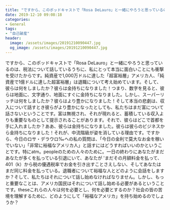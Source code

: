 ```yaml
---
title: "ですから、このポッドキャストで「Rosa DeLauro」と一緒にやろうと思っているのは、税法について話しているうちに、私にとって本当に面白いことにも衝撃を受けたからです。"
date: 2019-12-10 09:08:18
categories:
- General
tags:
- "自己破産"
header:
  image: /assets/images/20191210090447.jpg
  og_image: /assets/images/20191210090447.jpg
---
```


ですから、このポッドキャストで「Rosa DeLauro」と一緒にやろうと思っているのは、税法について話しているうちに、私にとって本当に面白いことにも衝撃を受けたからです。純資産で1,000万ドルに達した「超富裕層」アメリカ人、「純資産で1億ドルに達した超富裕層」は退職について考え始めています。そして、彼らは何をしましたか？彼らは金持ちになりました！つまり、数字を見ると、彼らは地面に、文字通り、地面にすぐに金持ちになりました。しかし、スーパーリッチは何をしましたか？彼らはより豊かになりました！そして本当の悲劇は、収入について話すとき彼らがより豊かになったとしても、私たちはまだ富について話さないということです。富は無視され、それが現れると、蓄積している収入よりも重要なものとして提示されることがあります。それで、彼らはどこで首都を手に入れましたか？ああ、彼らは金持ちになりました。彼らは彼らのビジネスから金持ちになりました！それが、中流階級が姿を消している理由です。ですから、今日のロサ・デラウロ‰への私の質問は、「今日の金利で莫大なお金を稼いでいない」「非常に裕福なアメリカ人」と話すにはどうすればいいのかということです。特に‭a‭t‭m。peopleのための人々のために。一日の終わりにあなたがまだあなたが多くを払っている引退にいて、あなたが &#39;まだその月額料金を払って、401（k）から税の優遇税率でお金を引き出すことさえしない、そしてあなたはまだ同じ料金を払っている。退職者について裕福な人とどのように会話をしますか？そして、私たちはそれについて話し始めなければなりません。しかし、もっと重要なことは、アメリカ国民はそれについて話し始める必要があるということです。‭theseこれらの人々は何を必要とし、何を必要とするのか？‭社会の皆の苦境を理解するために、どのようにして「裕福なアメリカ」を持ち始めるのでしょうか？
